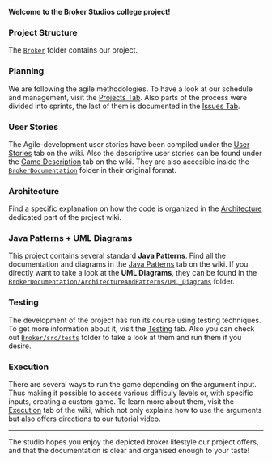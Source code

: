 **Welcome to the Broker Studios college project!**

### Project Structure
The [`Broker`](https://github.com/Mars-Wave/Broker/blob/master/Broker) folder contains our project.

### Planning
We are following the agile methodologies. To have a look at our schedule and management, visit the [Projects Tab](https://github.com/Mars-Wave/Broker/se2-project-broker-studios/projects). Also parts of the process were divided into sprints, the last of them is documented in the [Issues Tab](https://github.com/Mars-Wave/Broker/se2-project-broker-studios/issues).

### User Stories
The Agile-development user stories have been compiled under the [User Stories](https://github.com/Mars-Wave/Broker/wiki/1.-User-Stories) tab on the wiki. Also the descriptive user stories can be found under the [Game Description](https://github.com/Mars-Wave/Broker/wiki/0.-Game-Description) tab on the wiki. They are also accesible inside the [`BrokerDocumentation`](https://github.com/UCM-FDI-IS2-2020/se2-project-broker-studios/blob/master/BrokerDocumentation) folder in their original format.

### Architecture
Find a specific explanation on how the code is organized in the [Architecture](https://github.com/Mars-Wave/Broker/wiki/2.-Architecture) dedicated part of the project wiki.

### Java Patterns + UML Diagrams
This project contains several standard **Java Patterns**. Find all the documentation and diagrams in the [Java Patterns](https://github.com/Mars-Wave/Broker/wiki/3.-Java-Patterns) tab on the wiki.
If you directly want to take a look at the **UML Diagrams**, they can be found in the [`BrokerDocumentation/ArchitectureAndPatterns/UML_Diagrams`](https://github.com/Mars-Wave/Broker/blob/master/BrokerDocumentation/ArchitectureAndPatterns/UML_Diagrams) folder.

### Testing
The development of the project has run its course using testing techniques. To get more information about it, visit the [Testing](https://github.com/Mars-Wave/Broker/wiki/4.-JUnit-Tests) tab. Also you can check out [`Broker/src/tests`](https://github.com/UCM-FDI-IS2-2020/se2-project-broker-studios/blob/master/Broker/src/tests) folder to take a look at them and run them if you desire.

### Execution
There are several ways to run the game depending on the argument input. Thus making it possible to access various difficuly levels or, with specific inputs, creating a custom game. To learn more about them, visit the [Execution](https://github.com/Mars-Wave/Broker/wiki/5.-Execution) tab of the wiki, which not only explains how to use the arguments but also offers directions to our tutorial video.

***

The studio hopes you enjoy the depicted broker lifestyle our project offers, and that the documentation is clear and organised enough to your taste!
